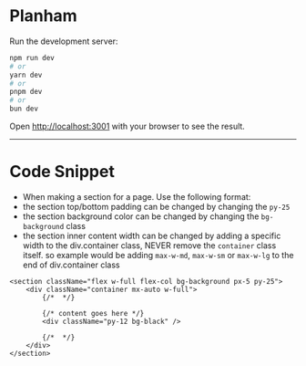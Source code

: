 # Planham

Run the development server:

```bash
npm run dev
# or
yarn dev
# or
pnpm dev
# or
bun dev
```

Open [http://localhost:3001](http://localhost:3001) with your browser to see the result.

---

# Code Snippet

- When making a section for a page. Use the following format:
- the section top/bottom padding can be changed by changing the `py-25`
- the section background color can be changed by changing the `bg-background` class
- the section inner content width can be changed by adding a specific width to the div.container class, NEVER remove the `container` class itself. so example would be adding `max-w-md`, `max-w-sm` or `max-w-lg` to the end of div.container class

```tsx
<section className="flex w-full flex-col bg-background px-5 py-25">
	<div className="container mx-auto w-full">
		{/*  */}

		{/* content goes here */}
		<div className="py-12 bg-black" />

		{/*  */}
	</div>
</section>
```
